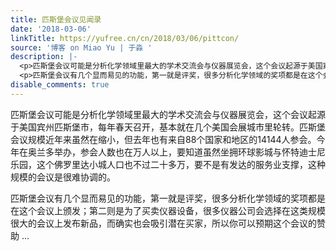 ```yaml
---
title: 匹斯堡会议见闻录
date: '2018-03-06'
linkTitle: https://yufree.cn/cn/2018/03/06/pittcon/
source: '博客 on Miao Yu | 于淼 '
description: |-
  <p>匹斯堡会议可能是分析化学领域里最大的学术交流会与仪器展览会，这个会议起源于美国宾州匹斯堡市，每年春天召开，基本就在几个美国会展城市里轮转。匹斯堡会议规模近年来虽然在缩小，但去年也有来自88个国家和地区的14144人参会。今年在奥兰多举办，参会人数也在万人以上，要知道虽然坐拥环球影城与怀特迪士尼乐园，这个佛罗里达小城人口也不过二十多万，要不是有发达的服务业支撑，这种规模的会议是很难协调的。</p>
  <p>匹斯堡会议有几个显而易见的功能，第一就是评奖，很多分析化学领域的奖项都是在这个会议上颁发；第二则是为了买卖仪器设备，很多仪器公司会选择在这类规模很大的会议上发布新品，而确实也会吸引潜在买家，所以你可以预期这个会议的赞助 ...
disable_comments: true
---
```

<p>匹斯堡会议可能是分析化学领域里最大的学术交流会与仪器展览会，这个会议起源于美国宾州匹斯堡市，每年春天召开，基本就在几个美国会展城市里轮转。匹斯堡会议规模近年来虽然在缩小，但去年也有来自88个国家和地区的14144人参会。今年在奥兰多举办，参会人数也在万人以上，要知道虽然坐拥环球影城与怀特迪士尼乐园，这个佛罗里达小城人口也不过二十多万，要不是有发达的服务业支撑，这种规模的会议是很难协调的。</p>
<p>匹斯堡会议有几个显而易见的功能，第一就是评奖，很多分析化学领域的奖项都是在这个会议上颁发；第二则是为了买卖仪器设备，很多仪器公司会选择在这类规模很大的会议上发布新品，而确实也会吸引潜在买家，所以你可以预期这个会议的赞助 ...